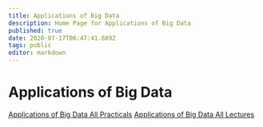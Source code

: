 ```yaml
---
title: Applications of Big Data
description: Home Page for Applications of Big Data
published: true
date: 2020-07-17T06:47:41.689Z
tags: public
editor: markdown
---
```


# Applications of Big Data


[Applications of Big Data All Practicals](/00-merged-practicals.pdf)
[Applications of Big Data All Lectures](/00-lectures.pdf)